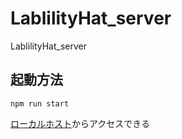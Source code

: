 # LablilityHat_server
LablilityHat_server

## 起動方法
```
npm run start
```

[ローカルホスト](http://localhost:8080/api/v1/)からアクセスできる